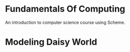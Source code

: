 # Fundamentals Of Computing

An introduction to computer science course using Scheme.

# Modeling Daisy World
